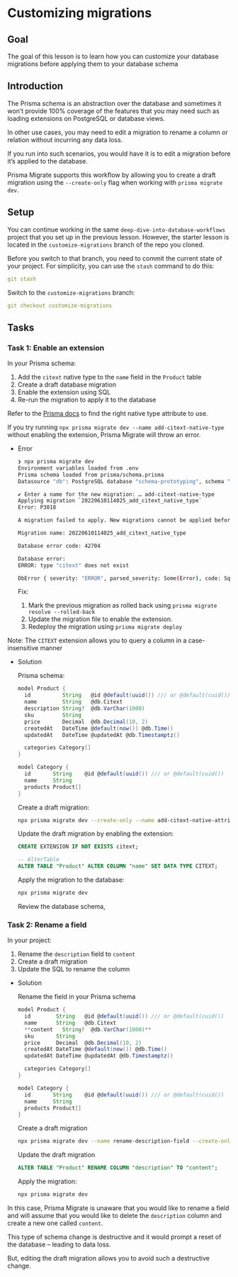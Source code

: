 # Customizing migrations

## Goal

The goal of this lesson is to learn how you can customize your database migrations before applying them to your database schema

## Introduction

The Prisma schema is an abstraction over the database and sometimes it won’t provide 100% coverage of the features that you may need such as loading extensions on PostgreSQL or database views. 

In other use cases, you may need to edit a migration to rename a column or relation without incurring any data loss.

If you run into such scenarios, you would have it is to edit a migration before it’s applied to the database.

Prisma Migrate supports this workflow by allowing you to create a draft migration using the `--create-only` flag when working with `prisma migrate dev`.

## Setup

You can continue working in the same `deep-dive-into-database-workflows` project that you set up in the previous lesson. However, the starter lesson is located in the `customize-migrations` branch of the repo you cloned.

Before you switch to that branch, you need to commit the current state of your project. For simplicity, you can use the `stash` command to do this:

```yaml
git stash
```

Switch to the `customize-migrations` branch:

```yaml
git checkout customize-migrations 
```

## Tasks

### Task 1: Enable an extension

In your Prisma schema:

1. Add the `citext` native type to the `name` field in the `Product` table
2. Create a draft database migration
3. Enable the extension using SQL
4. Re-run the migration to apply it to the database

Refer to the [Prisma docs](https://www.prisma.io/docs/concepts/database-connectors/postgresql#native-type-mappings) to find the right native type attribute to use.

If you try running `npx prisma migrate dev --name add-citext-native-type` without enabling the extension, Prisma Migrate will throw an error.

- Error
    
    ```bash
    ❯ npx prisma migrate dev
    Environment variables loaded from .env
    Prisma schema loaded from prisma/schema.prisma
    Datasource "db": PostgreSQL database "schema-prototyping", schema "public" at "localhost:5435"
    
    ✔ Enter a name for the new migration: … add-citext-native-type
    Applying migration `20220610114025_add_citext_native_type`
    Error: P3018
    
    A migration failed to apply. New migrations cannot be applied before the error is recovered from. Read more about how to resolve migration issues in a production database: https://pris.ly/d/migrate-resolve
    
    Migration name: 20220610114025_add_citext_native_type
    
    Database error code: 42704
    
    Database error:
    ERROR: type "citext" does not exist
    
    DbError { severity: "ERROR", parsed_severity: Some(Error), code: SqlState(E42704), message: "type \"citext\" does not exist", detail: None, hint: None, position: None, where_: None, schema: None, table: None, column: None, datatype: None, constraint: None, file: Some("parse_type.c"), line: Some(270), routine: Some("typenameType") }
    ```
    
    Fix:
    
    1. Mark the previous migration as rolled back using `prisma migrate resolve --rolled-back`
    2. Update the migration file to enable the extension.
    3. Redeploy the migration using `prisma migrate deploy`

Note: The `CITEXT` extension allows you to query a column in a case-insensitive manner

- Solution
    
    Prisma schema:
    
    ```groovy
    model Product {
      id          String   @id @default(uuid()) /// or @default(cuid())
      name        String   @db.Citext
      description String?  @db.VarChar(1000)
      sku         String
      price       Decimal  @db.Decimal(10, 2)
      createdAt   DateTime @default(now()) @db.Time()
      updatedAt   DateTime @updatedAt @db.Timestamptz()
    
      categories Category[]
    }
    
    model Category {
      id       String    @id @default(uuid()) /// or @default(cuid())
      name     String
      products Product[]
    }
    ```
    
    Create a draft migration:
    
    ```bash
    npx prisma migrate dev --create-only --name add-citext-native-attribute
    ```
    
    Update the draft migration by enabling the extension:
    
    ```sql
    CREATE EXTENSION IF NOT EXISTS citext;
    
    -- AlterTable
    ALTER TABLE "Product" ALTER COLUMN "name" SET DATA TYPE CITEXT;
    ```
    
    Apply the migration to the database:
    
    ```bash
    npx prisma migrate dev
    ```
    
    Review the database schema, 
    

### Task 2: Rename a field

In your project:

1. Rename the `description` field to `content`
2. Create a draft migration
3. Update the SQL to rename the column
- Solution
    
    Rename the field in your Prisma schema
    
    ```groovy
    model Product {
      id        String   @id @default(uuid()) /// or @default(cuid())
      name      String   @db.Citext
      **content   String?  @db.VarChar(1000)**
      sku       String
      price     Decimal  @db.Decimal(10, 2)
      createdAt DateTime @default(now()) @db.Time()
      updatedAt DateTime @updatedAt @db.Timestamptz()
    
      categories Category[]
    }
    
    model Category {
      id       String    @id @default(uuid()) /// or @default(cuid())
      name     String
      products Product[]
    }
    ```
    
    Create a draft migration
    
    ```bash
    npx prisma migrate dev --name rename-description-field --create-only
    ```
    
    Update the draft migration
    
    ```sql
    ALTER TABLE "Product" RENAME COLUMN "description" TO "content";
    ```
    
    Apply the migration:
    
    ```bash
    npx prisma migrate dev
    ```
    

In this case, Prisma Migrate is unaware that you would like to rename a field and will assume that you would like to delete the `description` column and create a new one called `content`. 

This type of schema change is destructive and it would prompt a reset of the database – leading to data loss.

But, editing the draft migration allows you to avoid such a destructive change.
